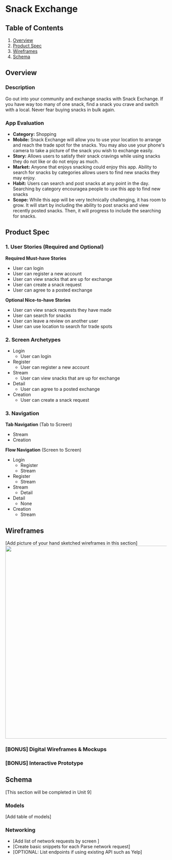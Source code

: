 # Snack Exchange

## Table of Contents
1. [Overview](#Overview)
1. [Product Spec](#Product-Spec)
1. [Wireframes](#Wireframes)
2. [Schema](#Schema)

## Overview
### Description
Go out into your community and exchange snacks with Snack Exchange. If you have way too many of one snack, find a snack you crave and switch with a local. Never fear buying snacks in bulk again.

### App Evaluation
- **Category:** Shopping
- **Mobile:** Snack Exchange will allow you to use your location to arrange and reach the trade spot for the snacks. You may also use your phone's camera to take a picture of the snack you wish to exchange easily.
- **Story:** Allows users to satisfy their snack cravings while using snacks they do not like or do not enjoy as much. 
- **Market:** Anyone that enjoys snacking could enjoy this app. Ability to search for snacks by categories allows users to find new snacks they may enjoy.
- **Habit:** Users can search and post snacks at any point in the day. Searching by category encouragea people to use this app to find new snacks
- **Scope:** While this app will be very technically challenging, it has room to grow. It will start by including the ability to post snacks and view recently posted snacks. Then, it will progress to include the searching for snacks. 

## Product Spec

### 1. User Stories (Required and Optional)

**Required Must-have Stories**

* User can login
* User can register a new account
* User can view snacks that are up for exchange
* User can create a snack request
* User can agree to a posted exchange

**Optional Nice-to-have Stories**

* User can view snack requests they have made
* User can search for snacks
* User can leave a review on another user
* User can use location to search for trade spots

### 2. Screen Archetypes

* Login
    * User can login
* Register
    * User can register a new account
* Stream
    * User can view snacks that are up for exchange
* Detail
    * User can agree to a posted exchange
* Creation
    * User can create a snack request

### 3. Navigation

**Tab Navigation** (Tab to Screen)

* Stream
* Creation

**Flow Navigation** (Screen to Screen)

* Login
    * Register
    * Stream
* Register
    * Stream
* Stream
    * Detail
* Detail
    * None
* Creation
    * Stream

## Wireframes
[Add picture of your hand sketched wireframes in this section]
<img src="YOUR_WIREFRAME_IMAGE_URL" width=600>

### [BONUS] Digital Wireframes & Mockups

### [BONUS] Interactive Prototype

## Schema 
[This section will be completed in Unit 9]
### Models
[Add table of models]
### Networking
- [Add list of network requests by screen ]
- [Create basic snippets for each Parse network request]
- [OPTIONAL: List endpoints if using existing API such as Yelp]
